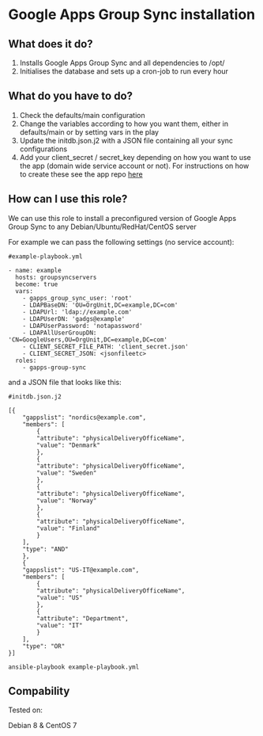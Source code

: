 # Google Apps Group Sync installation

## What does it do?

1. Installs Google Apps Group Sync and all dependencies to /opt/
2. Initialises the database and sets up a cron-job to run every hour

## What do you have to do?

1. Check the defaults/main configuration
2. Change the variables according to how you want them, either in defaults/main or by setting vars in the play
3. Update the initdb.json.j2 with a JSON file containing all your sync configurations
4. Add your client_secret / secret_key depending on how you want to use the app (domain wide service account or not). For instructions on how to create these see the app repo [here](https://github.com/pppontusw/gapps-ad-groups-sync)

## How can I use this role?

We can use this role to install a preconfigured version of Google Apps Group Sync to any Debian/Ubuntu/RedHat/CentOS server

For example we can pass the following settings (no service account):

```
#example-playbook.yml

- name: example
  hosts: groupsyncservers
  become: true
  vars: 
    - gapps_group_sync_user: 'root'
    - LDAPBaseDN: 'OU=OrgUnit,DC=example,DC=com'
    - LDAPUrl: 'ldap://example.com'
    - LDAPUserDN: 'gadgs@example'
    - LDAPUserPassword: 'notapassword'
    - LDAPAllUserGroupDN: 'CN=GoogleUsers,OU=OrgUnit,DC=example,DC=com'
    - CLIENT_SECRET_FILE_PATH: 'client_secret.json'
    - CLIENT_SECRET_JSON: <jsonfileetc>
  roles:
    - gapps-group-sync
```

and a JSON file that looks like this:

```
#initdb.json.j2

[{
    "gappslist": "nordics@example.com",
    "members": [
        {
        "attribute": "physicalDeliveryOfficeName",
        "value": "Denmark"
        },
        {
        "attribute": "physicalDeliveryOfficeName",
        "value": "Sweden"
        },
        {
        "attribute": "physicalDeliveryOfficeName",
        "value": "Norway"
        },
        {
        "attribute": "physicalDeliveryOfficeName",
        "value": "Finland"
        }
    ],
    "type": "AND"
    },
    {
    "gappslist": "US-IT@example.com",
    "members": [
        {
        "attribute": "physicalDeliveryOfficeName",
        "value": "US"
        },
        {
        "attribute": "Department",
        "value": "IT"
        }
    ],
    "type": "OR"
}]
```

``` ansible-playbook example-playbook.yml ```

## Compability

Tested on:

Debian 8 & CentOS 7